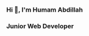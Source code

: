 ### Hi 👋, I'm Humam Abdillah

### Junior Web Developer

<!--
**abdipitu/abdipitu** is a ✨ _special_ ✨ repository because its `README.md` (this file) appears on your GitHub profile.

Here are some ideas to get you started:

👦🏻 I'm a kids

hallo saya Humam Abdillah,
Motivasi saya adalah saya bahagia ketika orang di sekitar saya bahagia.
Hai guys, aku siap ya?

-->
